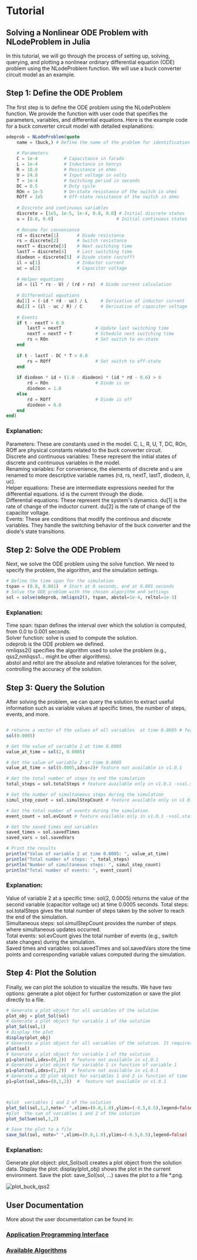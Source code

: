 

# Tutorial

## Solving a Nonlinear ODE Problem with NLodeProblem in Julia
In this tutorial, we will go through the process of setting up, solving, querying, and plotting a nonlinear ordinary differential equation (ODE) problem using the NLodeProblem function. We will use a buck converter circuit model as an example.

## Step 1: Define the ODE Problem
The first step is to define the ODE problem using the NLodeProblem function. We provide the function with user code that specifies the parameters, variables, and differential equations.
Here is the example code for a buck converter circuit model with detailed explanations:

```julia
odeprob = NLodeProblem(quote
    name = (buck,) # Define the name of the problem for identification
    
    # Parameters
    C = 1e-4          # Capacitance in farads
    L = 1e-4          # Inductance in henrys
    R = 10.0          # Resistance in ohms
    U = 24.0          # Input voltage in volts
    T = 1e-4          # Switching period in seconds
    DC = 0.5          # Duty cycle
    ROn = 1e-5        # On-state resistance of the switch in ohms
    ROff = 1e5        # Off-state resistance of the switch in ohms
    
    # Discrete and continuous variables
    discrete = [1e5, 1e-5, 1e-4, 0.0, 0.0] # Initial discrete states
    u = [0.0, 0.0]                        # Initial continuous states
    
    # Rename for convenience
    rd = discrete[1]       # Diode resistance
    rs = discrete[2]       # Switch resistance
    nextT = discrete[3]    # Next switching time
    lastT = discrete[4]    # Last switching time
    diodeon = discrete[5]  # Diode state (on/off)
    il = u[1]              # Inductor current
    uc = u[2]              # Capacitor voltage
    
    # Helper equations
    id = (il * rs - U) / (rd + rs)  # Diode current calculation
    
    # Differential equations
    du[1] = (-id * rd - uc) / L     # Derivative of inductor current
    du[2] = (il - uc / R) / C       # Derivative of capacitor voltage
    
    # Events
    if t - nextT > 0.0 
        lastT = nextT             # Update last switching time
        nextT = nextT + T         # Schedule next switching time
        rs = ROn                  # Set switch to on-state
    end
    
    if t - lastT - DC * T > 0.0 
        rs = ROff                 # Set switch to off-state
    end
    
    if diodeon * id + (1.0 - diodeon) * (id * rd - 0.6) > 0
        rd = ROn                  # Diode is on
        diodeon = 1.0
    else
        rd = ROff                 # Diode is off
        diodeon = 0.0
    end
end)
```
### Explanation:
Parameters: These are constants used in the model.
C, L, R, U, T, DC, ROn, ROff are physical constants related to the buck converter circuit.\
Discrete and continuous variables: These represent the initial states of discrete and continuous variables in the model.\
Renaming variables: For convenience, the elements of discrete and u are renamed to more descriptive variable names (rd, rs, nextT, lastT, diodeon, il, uc).\
Helper equations: These are intermediate expressions needed for the differential equations.
id is the current through the diode.\
Differential equations: These represent the system's dynamics.
du[1] is the rate of change of the inductor current.
du[2] is the rate of change of the capacitor voltage.\
Events: These are conditions that modify the continous and discrete variables.
They handle the switching behavior of the buck converter and the diode's state transitions.
## Step 2: Solve the ODE Problem
Next, we solve the ODE problem using the solve function. We need to specify the problem, the algorithm, and the simulation settings.


```julia
# Define the time span for the simulation
tspan = (0.0, 0.001)  # Start at 0 seconds, end at 0.001 seconds
# Solve the ODE problem with the chosen algorithm and settings
sol = solve(odeprob, nmliqss2(), tspan, abstol=1e-4, reltol=1e-3)
```
### Explanation:
Time span: tspan defines the interval over which the solution is computed, from 0.0 to 0.001 seconds.\
Solver function: solve is used to compute the solution.\
odeprob is the ODE problem we defined.\
nmliqss2() specifies the algorithm used to solve the problem (e.g., qss2,nmliqss1... might be other algorithms).\
abstol and reltol are the absolute and relative tolerances for the solver, controlling the accuracy of the solution.
## Step 3: Query the Solution
After solving the problem, we can query the solution to extract useful information such as variable values at specific times, the number of steps, events, and more.

```julia

# returns a vector of the values of all variables  at time 0.0005 # feature not available in v1.0.1
sol(0.0005) 

# Get the value of variable 2 at time 0.0005
value_at_time = sol(2, 0.0005)

# Get the value of variable 2 at time 0.0005
value_at_time = sol(0.0005,idxs=2)# feature not available in v1.0.1

# Get the total number of steps to end the simulation
total_steps = sol.totalSteps # feature available only in v1.0.1 ->sol.stats in later versions

# Get the number of simultaneous steps during the simulation
simul_step_count = sol.simulStepCount # feature available only in v1.0.1 ->sol.stats in later versions

# Get the total number of events during the simulation
event_count = sol.evCount # feature available only in v1.0.1 ->sol.stats in later versions

# Get the saved times and variables
saved_times = sol.savedTimes
saved_vars = sol.savedVars

# Print the results
println("Value of variable 2 at time 0.0005: ", value_at_time)
println("Total number of steps: ", total_steps)
println("Number of simultaneous steps: ", simul_step_count)
println("Total number of events: ", event_count)
```
### Explanation:
Value of variable 2 at a specific time: sol(2, 0.0005) returns the value of the second variable (capacitor voltage uc) at time 0.0005 seconds.
Total steps: sol.totalSteps gives the total number of steps taken by the solver to reach the end of the simulation.\
Simultaneous steps: sol.simulStepCount provides the number of steps where simultaneous updates occurred.\
Total events: sol.evCount gives the total number of events (e.g., switch state changes) during the simulation.\
Saved times and variables: sol.savedTimes and sol.savedVars store the time points and corresponding variable values computed during the simulation.
## Step 4: Plot the Solution
Finally, we can plot the solution to visualize the results. We have two options: generate a plot object for further customization or save the plot directly to a file.


``` julia
# Generate a plot object for all variables of the solution
plot_obj = plot_Sol(sol)
# Generate a plot object for variable 1 of the solution
plot_Sol(sol,1)
# Display the plot
display(plot_obj)
# Generate a plot object for all variables of the solution. It requires "using Plots". feature not available in v1.0.1.
plot(sol)
# Generate a plot object for variable 1 of the solution
p1=plot(sol,idxs=(0,2))  # feature not available in v1.0.1
# Generate a plot object for variable 1 in function of variable 1 
p1=plot(sol,idxs=(1,2))  # feature not available in v1.0.1
# Generate a 3D plot object for variables 1 and 2 in function of time 
p1=plot(sol,idxs=(0,1,2))  #  feature not available in v1.0.1



#plot  variables 1 and 2 of the solution
plot_Sol(sol,1,2,note=" ",xlims=(0.0,1.0),ylims=(-0.5,0.5),legend=false) 
#plot  the sum of variables 1 and 2 of the solution
plot_SolSum(sol,1,2)

# Save the plot to a file
save_Sol(sol, note=" ",xlims=(0.0,1.0),ylims=(-0.5,0.5),legend=false)

```
### Explanation:
Generate plot object: plot_Sol(sol) creates a plot object from the solution data.
Display the plot: display(plot_obj) shows the plot in the current environment.
Save the plot: save_Sol(sol, ...) saves the plot to a file *.png.

![plot_buck_qss2](./assets/img/plot_buck_qss2.png)

## User Documentation
More about the user documentation can be found in:


### [Application Programming Interface](@ref)

### [Available Algorithms](@ref)



